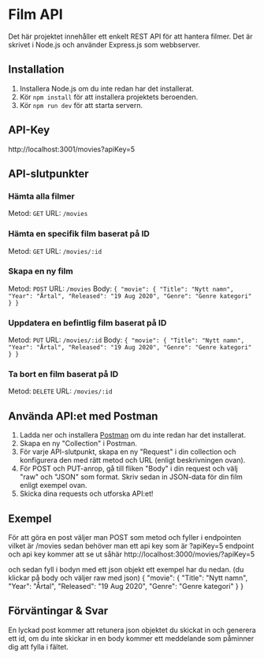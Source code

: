 # Film API

Det här projektet innehåller ett enkelt REST API för att hantera filmer. Det är skrivet i Node.js och använder Express.js som webbserver.

## Installation

1. Installera Node.js om du inte redan har det installerat.
2. Kör `npm install` för att installera projektets beroenden.
3. Kör `npm run dev` för att starta servern.

## API-Key
http://localhost:3001/movies?apiKey=5

## API-slutpunkter
### Hämta alla filmer

Metod: `GET`
URL: `/movies`

### Hämta en specifik film baserat på ID

Metod: `GET`
URL: `/movies/:id`

### Skapa en ny film

Metod: `POST`
URL: `/movies`
Body:
`{
    "movie": {
        "Title": "Nytt namn",
        "Year": "Årtal",
        "Released": "19 Aug 2020",
        "Genre": "Genre kategori"
    }
}`

### Uppdatera en befintlig film baserat på ID

Metod: `PUT`
URL: `/movies/:id`
Body: 
`{
    "movie": {
        "Title": "Nytt namn",
        "Year": "Årtal",
        "Released": "19 Aug 2020",
        "Genre": "Genre kategori"
    }
}`

### Ta bort en film baserat på ID

Metod: `DELETE`
URL: `/movies/:id`

## Använda API:et med Postman

1. Ladda ner och installera [Postman](https://www.postman.com/downloads/) om du inte redan har det installerat.
2. Skapa en ny "Collection" i Postman.
3. För varje API-slutpunkt, skapa en ny "Request" i din collection och konfigurera den med rätt metod och URL (enligt beskrivningen ovan).
4. För POST och PUT-anrop, gå till fliken "Body" i din request och välj "raw" och "JSON" som format. Skriv sedan in JSON-data för din film enligt exempel ovan.
5. Skicka dina requests och utforska API:et!


## Exempel
För att göra en post väljer man POST som metod och fyller i endpointen vilket är /movies sedan behöver man ett api key som är ?apiKey=5 endpoint och api key kommer att se ut såhär http://localhost:3000/movies/?apiKey=5 

och sedan fyll i bodyn med ett json objekt ett exempel har du nedan. (du klickar på body och väljer raw med json)
{
    "movie": {
        "Title": "Nytt namn",
        "Year": "Årtal",
        "Released": "19 Aug 2020",
        "Genre": "Genre kategori"
    }
}

## Förväntingar & Svar
En lyckad post kommer att retunera json objektet du skickat in och generera ett id, om du inte skickar in en body kommer ett meddelande som påminner dig att fylla i fältet.

